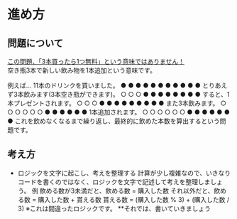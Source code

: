 # 進め方

## 問題について
<u>この問題、「3本買ったら1つ無料」という意味ではありません！</u><br>
空き瓶3本で新しい飲み物を1本追加という意味です。

例えば…
11本のドリンクを買いました。
● ● ● ● ● ● ● ● ● ● ●
とりあえず3本飲みます(3本空き瓶ができます)。
○ ○ ○ ● ● ● ● ● ● ● ●
すると、1本プレゼントされます。
○ ○ ○ ● ● ● ● ● ● ● ● ●
また3本飲みます。
○ ○ ○ ○ ○ ○ ● ● ● ● ● ●
1本追加されます。
○ ○ ○ ○ ○ ○ ● ● ● ● ● ● ●
これを飲めなくなるまで繰り返し、最終的に飲めた本数を算出するという問題です。

## 考え方
- ロジックを文字に起こし、考えを整理する
  計算が少し複雑なので、いきなりコードを書くのではなく、ロジックを文字で記述して考えを整理しましょう。
  例
    飲める数が3未満だと、飲める数 = 購入した数
    それ以外だと、飲める数 = 購入した数 + 貰える数
    貰える数 = (購入した数 % 3) + (購入した数 / 3)
    ※これは間違ったロジックです。
  **それでは、書いていきましょう
